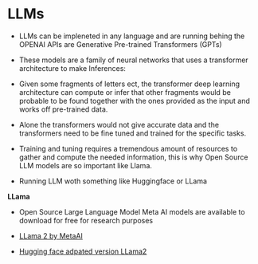 # LLMs

- LLMs can be impleneted in any language and are running behing the OPENAI APIs are Generative Pre-trained Transformers (GPTs)

- These models are a family of neural networks that uses a transformer architecture to make Inferences:

- Given some fragments of letters ect, the transformer deep learning architecture can compute or infer that other fragments would be probable to be found together with the ones provided as the input and works off pre-trained data.

- Alone the transformers would not give accurate data and the transformers need to be fine tuned and trained for the specific tasks.

- Training and tuning requires a tremendous amount of resources to gather and compute the needed information, this is why Open Source LLM models are so important like Llama.

- Running LLM woth something like Huggingface or LLama

**LLama**

- Open Source Large Language Model Meta AI models are available to download for free for research purposes

- [LLama 2 by MetaAI](https://ai.meta.com/llama/)

- [Hugging face adpated version LLama2](https://huggingface.co/meta-llama/Llama-2-7b-chat-hf)

